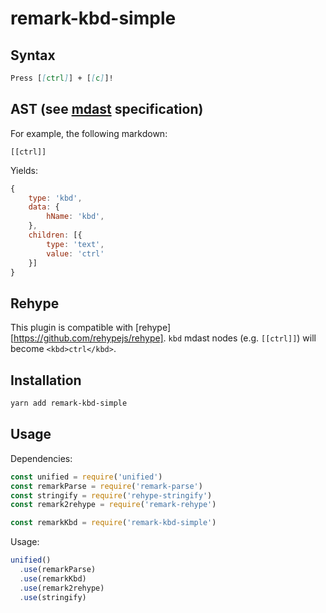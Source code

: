 # remark-kbd-simple
## Syntax

```md
Press [[ctrl]] + [[c]]!
```

## AST (see [mdast](https://github.com/syntax-tree/mdast/blob/master/readme.md) specification)

For example, the following markdown:

`[[ctrl]]`

Yields:

```js
{
    type: 'kbd',
    data: {
        hName: 'kbd',
    },
    children: [{
        type: 'text',
        value: 'ctrl'
    }]
}
```

## Rehype

This plugin is compatible with [rehype][https://github.com/rehypejs/rehype]. `kbd` mdast nodes (e.g. `[[ctrl]]`) will become `<kbd>ctrl</kbd>`.

## Installation

```bash
yarn add remark-kbd-simple
```

## Usage

Dependencies:

```javascript
const unified = require('unified')
const remarkParse = require('remark-parse')
const stringify = require('rehype-stringify')
const remark2rehype = require('remark-rehype')

const remarkKbd = require('remark-kbd-simple')
```

Usage:

```javascript
unified()
  .use(remarkParse)
  .use(remarkKbd)
  .use(remark2rehype)
  .use(stringify)
```
